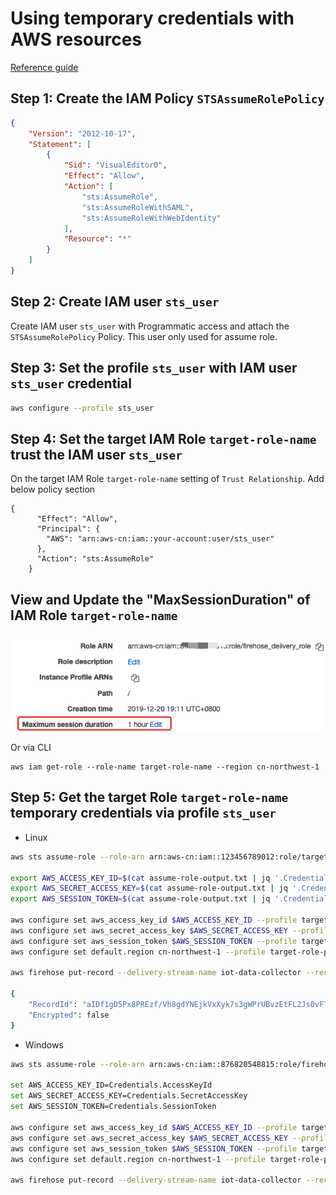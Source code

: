 # Using temporary credentials with AWS resources

[Reference guide](https://docs.aws.amazon.com/IAM/latest/UserGuide/id_credentials_temp_use-resources.html)

## Step 1: Create the IAM Policy `STSAssumeRolePolicy`
```json
{
    "Version": "2012-10-17",
    "Statement": [
        {
            "Sid": "VisualEditor0",
            "Effect": "Allow",
            "Action": [
                "sts:AssumeRole",
                "sts:AssumeRoleWithSAML",
                "sts:AssumeRoleWithWebIdentity"
            ],
            "Resource": "*"
        }
    ]
}
```

## Step 2: Create IAM user `sts_user`

Create IAM user `sts_user` with Programmatic access and attach the `STSAssumeRolePolicy` Policy. This user only used for assume role.

## Step 3: Set the profile `sts_user` with IAM user `sts_user` credential
```bash
aws configure --profile sts_user
```

## Step 4: Set the target IAM Role `target-role-name` trust the IAM user `sts_user`

On the target IAM Role `target-role-name` setting of `Trust Relationship`. Add below policy section

```
{
      "Effect": "Allow",
      "Principal": {
        "AWS": "arn:aws-cn:iam::your-account:user/sts_user"
      },
      "Action": "sts:AssumeRole"
    }
```

## View and Update the "MaxSessionDuration" of IAM Role `target-role-name`
![MaxSessionDuration](media/MaxSessionDuration.png)

Or via CLI

```
aws iam get-role --role-name target-role-name --region cn-northwest-1
```

## Step 5: Get the target Role `target-role-name` temporary credentials via profile `sts_user`
- Linux
```bash
aws sts assume-role --role-arn arn:aws-cn:iam::123456789012:role/target-role-name --role-session-name "role-name-session1" --duration-seconds 3600 --profile sts_user > assume-role-output.txt

export AWS_ACCESS_KEY_ID=$(cat assume-role-output.txt | jq '.Credentials.AccessKeyId' | sed 's/"//g')
export AWS_SECRET_ACCESS_KEY=$(cat assume-role-output.txt | jq '.Credentials.SecretAccessKey' | sed 's/"//g')
export AWS_SESSION_TOKEN=$(cat assume-role-output.txt | jq '.Credentials.SessionToken' | sed 's/"//g')

aws configure set aws_access_key_id $AWS_ACCESS_KEY_ID --profile target-role-profile
aws configure set aws_secret_access_key $AWS_SECRET_ACCESS_KEY --profile target-role-profile
aws configure set aws_session_token $AWS_SESSION_TOKEN --profile target-role-profile
aws configure set default.region cn-northwest-1 --profile target-role-profile

aws firehose put-record --delivery-stream-name iot-data-collector --record '{"Data":"SGVsbG8gd29ybGQ="}' --region cn-northwest-1

{
    "RecordId": "aIDf1gD5Px8PREzf/Vh8gdYNEjkVxXyk7s3gWPrUBvzEtFL2Js0vFTIfzKB3KaoLs65lD613sQaMEWEgEYN9s309tOUwM4EnTGTrQxRylnfKf9BWClrSs5uQ/mdiHsvt7rvG5M4Oi8US73rs3nW+rEru26UfVMzI1EAXnf5Iwvg0cl2d7X84as7FttHxlQO48s9cWSOChCycHLoJusR6A683x4n//UQA",
    "Encrypted": false
}
```

- Windows
```bash
aws sts assume-role --role-arn arn:aws-cn:iam::876820548815:role/firehose_delivery_role --role-session-name "role-name-session1" --duration-seconds 3600 --profile sts_user

set AWS_ACCESS_KEY_ID=Credentials.AccessKeyId
set AWS_SECRET_ACCESS_KEY=Credentials.SecretAccessKey
set AWS_SESSION_TOKEN=Credentials.SessionToken

aws configure set aws_access_key_id $AWS_ACCESS_KEY_ID --profile target-role-profile
aws configure set aws_secret_access_key $AWS_SECRET_ACCESS_KEY --profile target-role-profile
aws configure set aws_session_token $AWS_SESSION_TOKEN --profile target-role-profile
aws configure set default.region cn-northwest-1 --profile target-role-profile

aws firehose put-record --delivery-stream-name iot-data-collector --record "{\"Data\":\"SGVsbG8gd29ybGQ=\"}" --region cn-northwest-1 --profile firehose_delivery
```
